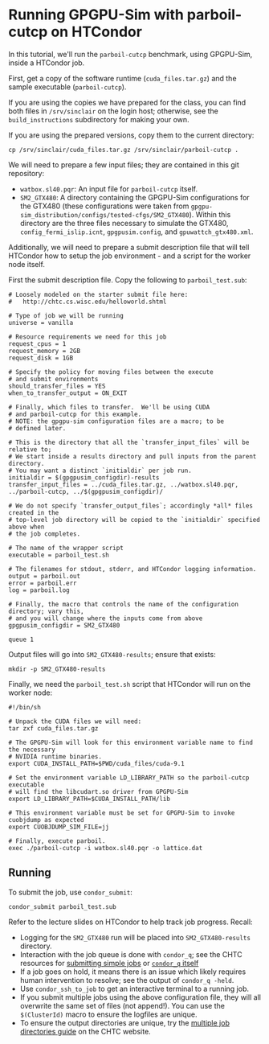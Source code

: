 
Running GPGPU-Sim with parboil-cutcp on HTCondor
================================================

In this tutorial, we'll run the `parboil-cutcp` benchmark, using GPGPU-Sim, inside a HTCondor job.

First, get a copy of the software runtime (`cuda_files.tar.gz`) and the sample executable (`parboil-cutcp`).

If you are using the copies we have prepared for the class, you can find both files in `/srv/sinclair` on
the login host; otherwise, see the `build_instructions` subdirectory for making your own.

If you are using the prepared versions, copy them to the current directory:

```
cp /srv/sinclair/cuda_files.tar.gz /srv/sinclair/parboil-cutcp .
```

We will need to prepare a few input files; they are contained in this git repository:

* `watbox.sl40.pqr`: An input file for `parboil-cutcp` itself.
* `SM2_GTX480`: A directory containing the GPGPU-Sim configurations for the GTX480 (these
  configurations were taken from `gpgpu-sim_distribution/configs/tested-cfgs/SM2_GTX480`).  Within
  this directory are the three files necessary to simulate the GTX480, `config_fermi_islip.icnt`,
  `gpgpusim.config`, and `gpuwattch_gtx480.xml`.

Additionally, we will need to prepare a submit description file that will tell HTCondor how to
setup the job environment - and a script for the worker node itself.

First the submit description file.  Copy the following to `parboil_test.sub`:

```
# Loosely modeled on the starter submit file here:
#   http://chtc.cs.wisc.edu/helloworld.shtml

# Type of job we will be running
universe = vanilla

# Resource requirements we need for this job
request_cpus = 1
request_memory = 2GB
request_disk = 1GB

# Specify the policy for moving files between the execute
# and submit environments
should_transfer_files = YES
when_to_transfer_output = ON_EXIT

# Finally, which files to transfer.  We'll be using CUDA
# and parboil-cutcp for this example.
# NOTE: the gpgpu-sim configuration files are a macro; to be
# defined later.

# This is the directory that all the `transfer_input_files` will be relative to;
# We start inside a results directory and pull inputs from the parent directory.
# You may want a distinct `initialdir` per job run.
initialdir = $(gpgpusim_configdir)-results
transfer_input_files = ../cuda_files.tar.gz, ../watbox.sl40.pqr, ../parboil-cutcp, ../$(gpgpusim_configdir)/

# We do not specify `transfer_output_files`; accordingly *all* files created in the
# top-level job directory will be copied to the `initialdir` specified above when
# the job completes.

# The name of the wrapper script
executable = parboil_test.sh

# The filenames for stdout, stderr, and HTCondor logging information.
output = parboil.out
error = parboil.err
log = parboil.log

# Finally, the macro that controls the name of the configuration directory; vary this,
# and you will change where the inputs come from above
gpgpusim_configdir = SM2_GTX480

queue 1
```

Output files will go into `SM2_GTX480-results`; ensure that exists:

```
mkdir -p SM2_GTX480-results
```

Finally, we need the `parboil_test.sh` script that HTCondor will run on the worker node:

```
#!/bin/sh

# Unpack the CUDA files we will need:
tar zxf cuda_files.tar.gz

# The GPGPU-Sim will look for this environment variable name to find the necessary
# NVIDIA runtime binaries.
export CUDA_INSTALL_PATH=$PWD/cuda_files/cuda-9.1

# Set the environment variable LD_LIBRARY_PATH so the parboil-cutcp executable
# will find the libcudart.so driver from GPGPU-Sim
export LD_LIBRARY_PATH=$CUDA_INSTALL_PATH/lib

# This environment variable must be set for GPGPU-Sim to invoke cuobjdump as expected
export CUOBJDUMP_SIM_FILE=jj

# Finally, execute parboil.
exec ./parboil-cutcp -i watbox.sl40.pqr -o lattice.dat
```

Running
-------

To submit the job, use `condor_submit`:

```
condor_submit parboil_test.sub
```

Refer to the lecture slides on HTCondor to help track job progress.  Recall:

   - Logging for the `SM2_GTX480` run will be placed into `SM2_GTX480-results` directory.
   - Interaction with the job queue is done with `condor_q`; see the CHTC resources for
     [submitting simple jobs](http://chtc.cs.wisc.edu/helloworld.shtml) or [`condor_q` itself](http://chtc.cs.wisc.edu/condor_q.shtml)
   - If a job goes on hold, it means there is an issue which likely requires human intervention
     to resolve; see the output of `condor_q -held`.
   - Use `condor_ssh_to_job` to get an interactive terminal to a running job.
   - If you submit multiple jobs using the above configuration file, they will all overwrite
     the same set of files (not append!).  You can use the `$(ClusterId)` macro to ensure the
     logfiles are unique.
   - To ensure the output directories are unique, try the [multiple job directories guide](http://chtc.cs.wisc.edu/multiple-job-dirs.shtml)
     on the CHTC website.
